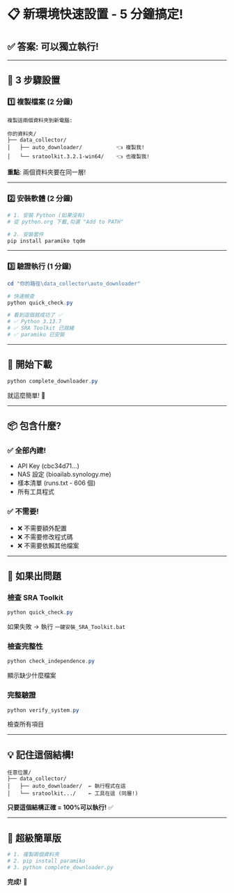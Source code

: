 # 📋 新環境快速設置 - 5 分鐘搞定!

## ✅ 答案: 可以獨立執行!

---

## 🎯 3 步驟設置

### 1️⃣ 複製檔案 (2 分鐘)

```
複製這兩個資料夾到新電腦:

你的資料夾/
├── data_collector/
│   ├── auto_downloader/           👈 複製我!
│   └── sratoolkit.3.2.1-win64/    👈 也複製我!
```

**重點**: 兩個資料夾要在同一層!

---

### 2️⃣ 安裝軟體 (2 分鐘)

```powershell
# 1. 安裝 Python (如果沒有)
# 從 python.org 下載,勾選 "Add to PATH"

# 2. 安裝套件
pip install paramiko tqdm
```

---

### 3️⃣ 驗證執行 (1 分鐘)

```powershell
cd "你的路徑\data_collector\auto_downloader"

# 快速檢查
python quick_check.py

# 看到這個就成功了 ✅
# ✅ Python 3.13.7
# ✅ SRA Toolkit 已就緒
# ✅ paramiko 已安裝
```

---

## 🚀 開始下載

```powershell
python complete_downloader.py
```

就這麼簡單! 🎉

---

## 📦 包含什麼?

### ✅ 全部內建!

- API Key (cbc34d71...)
- NAS 設定 (bioailab.synology.me)
- 樣本清單 (runs.txt - 606 個)
- 所有工具程式

### ✅ 不需要!

- ❌ 不需要額外配置
- ❌ 不需要修改程式碼
- ❌ 不需要依賴其他檔案

---

## 🔧 如果出問題

### 檢查 SRA Toolkit

```powershell
python quick_check.py
```

如果失敗 → 執行 `一鍵安裝_SRA_Toolkit.bat`

### 檢查完整性

```powershell
python check_independence.py
```

顯示缺少什麼檔案

### 完整驗證

```powershell
python verify_system.py
```

檢查所有項目

---

## 💡 記住這個結構!

```
任意位置/
├── data_collector/
│   ├── auto_downloader/  ← 執行程式在這
│   └── sratoolkit.../    ← 工具在這 (同層!)
```

**只要這個結構正確 = 100%可以執行!** ✅

---

## 🎁 超級簡單版

```powershell
# 1. 複製兩個資料夾
# 2. pip install paramiko
# 3. python complete_downloader.py
```

**完成!** 🚀
